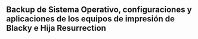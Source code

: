 
## Backup de Sistema Operativo, configuraciones y aplicaciones de los equipos de impresión de Blacky e Hija Resurrection
